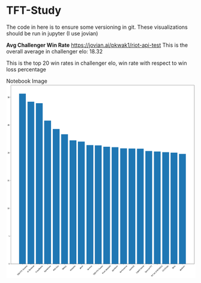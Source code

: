 # TFT-Study

The code in here is to ensure some versioning in git.
These visualizations should be run in jupyter (I use jovian)

**Avg Challenger Win Rate**
https://jovian.ai/pkwak1/riot-api-test
This is the overall average in challenger elo: 18.32

This is the top 20 win rates in challenger elo, win rate with respect to win loss percentage

Notebook Image
![alt text](https://github.com/pkwak1/TFT-Study/blob/main/img/challenger_win_rate.png?raw=true)
